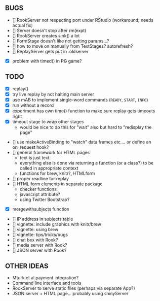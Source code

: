 BUGS
----

- [] RookServer not respecting port under RStudio (workaround; needs actual fix)
- [] Server doesn't stop after rm(expt)
- [] RookServer creates sink() a lot
- [] FormStage doesn't like not getting params...?
- [] how to move on manually from TextStages? autorefresh?
- [] ReplayServer gets put in .oldserver
- [x] problem with timed() in PG game?

TODO
----
- [x] replay() 
- [x] try live replay by not halting main server
- [x] use mAB to implement single-word commands (`READY`, `START`, `INFO`)
- [x] run without a record
- [x] experiment has own time() function to make sure replay gets timeouts right
- [x] timeout stage to wrap other stages
  - would be nice to do this for "wait" also but hard to "redisplay the page"
- [] use makeActiveBinding to "watch" data frames etc.... or define
  an on_request hook?
- [] general framework for HTML pages
  - text is just text.
  - everything else is done via returning a function (or a class?) to be
  called in appropriate context
  - functions for brew, knitr?, HTMLform
- [] proper readline for replay
- [] HTML form elements in separate package
  - checker functions
  - javascript attribute?
  - using Twitter Bootstrap?
- [x] mergewithsubjects function
- [] IP address in subjects table
- [] vignette: include graphics with knitr/brew
- [] vignette: using brew
- [] vignette: tips/tricks/bugs
- [] chat box with Rook?
- [] media server with Rook?
- [] JSON server with Rook?



OTHER IDEAS
-----------

* Mturk et al payment integration?
* Command line interface and tools
* RookServer to serve static files (perhaps via separate App?)
* JSON server + HTML page... probably using shinyServer

